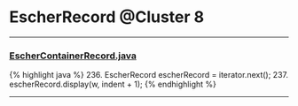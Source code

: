 # EscherRecord @Cluster 8

***

### [EscherContainerRecord.java](https://searchcode.com/codesearch/view/97383916/)
{% highlight java %}
236. EscherRecord escherRecord = iterator.next();
237. escherRecord.display(w, indent + 1);
{% endhighlight %}

***

